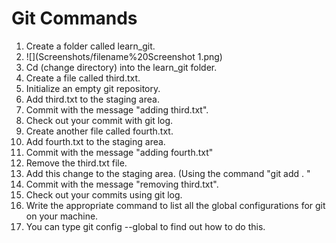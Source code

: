 # Git Commands

1. Create a folder called learn_git.
2. ![](Screenshots/filename%20Screenshot 1.png)
3. Cd (change directory) into the learn_git folder.
4. Create a file called third.txt.
5. Initialize an empty git repository.
6. Add third.txt to the staging area.
7. Commit with the message "adding third.txt".
8. Check out your commit with git log.
9. Create another file called fourth.txt.
10. Add fourth.txt to the staging area.
11. Commit with the message "adding fourth.txt"
12. Remove the third.txt file.
13. Add this change to the staging area. (Using the command "git add . "
14. Commit with the message "removing third.txt".
15. Check out your commits using git log.
16. Write the appropriate command to list all the global configurations for git on your machine.
17. You can type git config --global to find out how to do this.
